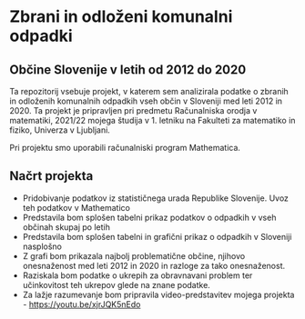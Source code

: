 # Zbrani in odloženi komunalni odpadki
## Občine Slovenije v letih od 2012 do 2020

Ta repozitorij vsebuje projekt, v katerem sem analizirala podatke o zbranih in odloženih komunalnih odpadkih vseh občin v Sloveniji med leti 2012 in 2020. Ta projekt je pripravljen pri predmetu Računalniska orodja v matematiki, 2021/22 mojega študija v 1. letniku na Fakulteti za matematiko in fiziko, Univerza v Ljubljani.

Pri projektu smo uporabili računalniski program Mathematica.

## Načrt projekta

* Pridobivanje podatkov iz statističnega urada Republike Slovenije. Uvoz teh podatkov v Mathematico
* Predstavila bom splošen tabelni prikaz podatkov o odpadkih v vseh občinah skupaj po letih
* Predstavila bom splošen tabelni in grafični prikaz o odpadkih v Sloveniji nasplošno
* Z grafi bom prikazala najbolj problematične občine, njihovo onesnaženost med leti 2012 in 2020 in razloge za tako onesnaženost.  
* Raziskala bom podatke o ukrepih za obravnavani problem ter učinkovitost teh ukrepov glede na znane podatke.
* Za lažje razumevanje bom pripravila video-predstavitev mojega projekta - https://youtu.be/xjrJQK5nEdo 
